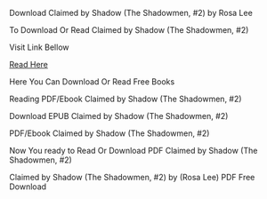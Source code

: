 Download Claimed by Shadow (The Shadowmen, #2) by Rosa Lee

To Download Or Read Claimed by Shadow (The Shadowmen, #2)

Visit Link Bellow

[Read Here](https://mobionlines.web.app/activator/201490657-claimed-by-shadow)

Here You Can Download Or Read Free Books

Reading PDF/Ebook Claimed by Shadow (The Shadowmen, #2)

Download EPUB Claimed by Shadow (The Shadowmen, #2)

PDF/Ebook Claimed by Shadow (The Shadowmen, #2)

Now You ready to Read Or Download PDF Claimed by Shadow (The Shadowmen, #2)

Claimed by Shadow (The Shadowmen, #2) by (Rosa Lee) PDF Free Download
